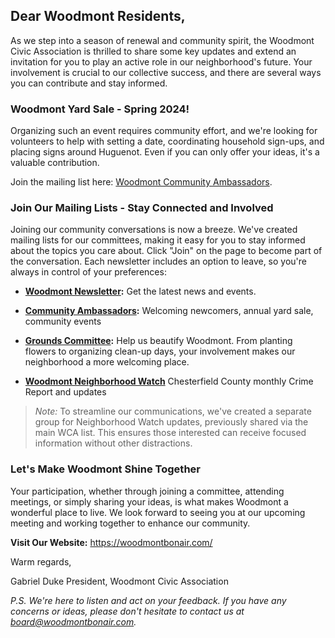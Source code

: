 ## Dear Woodmont Residents,

As we step into a season of renewal and community spirit, the Woodmont Civic Association is thrilled to share some key updates and extend an invitation for you to play an active role in our neighborhood's future. Your involvement is crucial to our collective success, and there are several ways you can contribute and stay informed.

### Woodmont Yard Sale - Spring 2024!

Organizing such an event requires community effort, and we're looking for volunteers to help with setting a date, coordinating household sign-ups, and placing signs around Huguenot. Even if you can only offer your ideas, it's a valuable contribution.

Join the mailing list here: [Woodmont Community Ambassadors](https://groups.google.com/g/wca-community).

### Join Our Mailing Lists - Stay Connected and Involved

Joining our community conversations is now a breeze. We've created mailing lists for our committees, making it easy for you to stay informed about the topics you care about. Click "Join" on the page to become part of the conversation. Each newsletter includes an option to leave, so you're always in control of your preferences:

* **[Woodmont Newsletter](https://groups.google.com/g/woodmont-neighborhood):** Get the latest news and events.

* **[Community Ambassadors](https://groups.google.com/g/wca-community):** Welcoming newcomers, annual yard sale, community events

* **[Grounds Committee](https://groups.google.com/g/wca-grounds):**  Help us beautify Woodmont. From planting flowers to organizing clean-up days, your involvement makes our neighborhood a more welcoming place.

* **[Woodmont Neighborhood Watch](https://groups.google.com/g/wca-neighborhood-watch)** Chesterfield County monthly Crime Report and updates
 > *Note:* To streamline our communications, we've created a separate group for Neighborhood Watch updates, previously shared via the main WCA list. This ensures those interested can receive focused information without other distractions.



### Let's Make Woodmont Shine Together

Your participation, whether through joining a committee, attending meetings, or simply sharing your ideas, is what makes Woodmont a wonderful place to live. We look forward to seeing you at our upcoming meeting and working together to enhance our community.

**Visit Our Website:** https://woodmontbonair.com/

Warm regards,

Gabriel Duke
President, Woodmont Civic Association

*P.S. We're here to listen and act on your feedback. If you have any concerns or ideas, please don't hesitate to contact us at board@woodmontbonair.com.*
